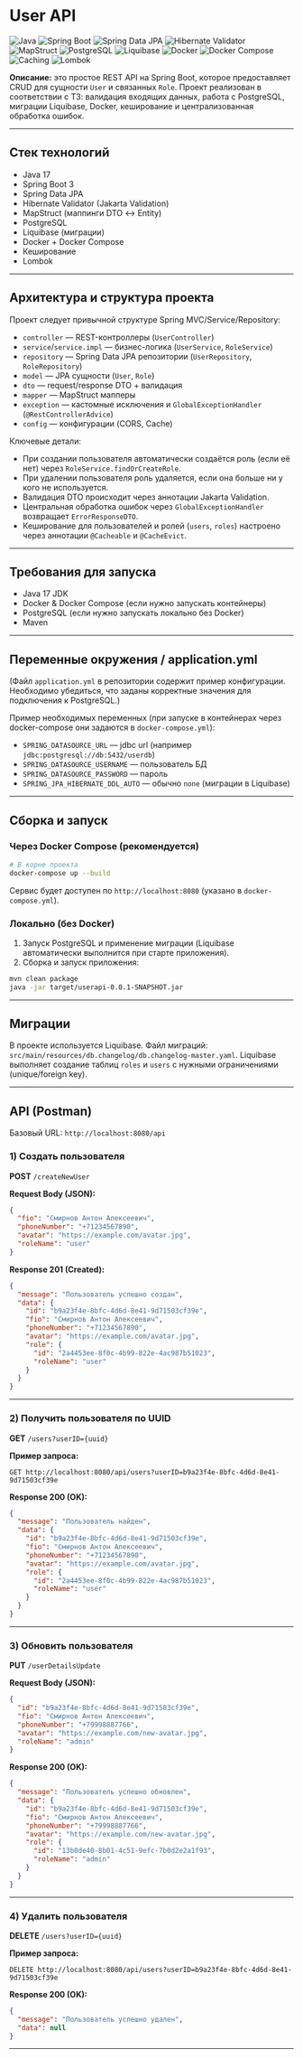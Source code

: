 # User API

![Java](https://img.shields.io/badge/Java-17-red.svg)
![Spring Boot](https://img.shields.io/badge/Spring_Boot-3.2.0-green.svg)
![Spring Data JPA](https://img.shields.io/badge/Spring_Data_JPA-3.2.0-darkgreen.svg)
![Hibernate Validator](https://img.shields.io/badge/Hibernate_Validator-8.0.1-blueviolet.svg)
![MapStruct](https://img.shields.io/badge/MapStruct-1.5.5-purple.svg)
![PostgreSQL](https://img.shields.io/badge/PostgreSQL-15-blue.svg)
![Liquibase](https://img.shields.io/badge/Liquibase-4.25.0-yellow.svg)
![Docker](https://img.shields.io/badge/Docker-20.10-lightblue.svg)
![Docker Compose](https://img.shields.io/badge/Docker_Compose-1.29.2-0db7ed.svg)
![Caching](https://img.shields.io/badge/Caching-ConcurrentMapCacheManager-orange.svg)
![Lombok](https://img.shields.io/badge/Lombok-1.18.30-pink.svg)

**Описание:** это простое REST API на Spring Boot, которое предоставляет CRUD для сущности `User` и связанных `Role`. Проект реализован в соответствии с ТЗ: валидация входящих данных, работа с PostgreSQL, миграции Liquibase, Docker, кеширование и централизованная обработка ошибок.

---

## Стек технологий

* Java 17
* Spring Boot 3
* Spring Data JPA
* Hibernate Validator (Jakarta Validation)
* MapStruct (маппинги DTO ↔ Entity)
* PostgreSQL
* Liquibase (миграции)
* Docker + Docker Compose
* Кеширование
* Lombok

---

## Архитектура и структура проекта

Проект следует привычной структуре Spring MVC/Service/Repository:

* `controller` — REST-контроллеры (`UserController`)
* `service`/`service.impl` — бизнес-логика (`UserService`, `RoleService`)
* `repository` — Spring Data JPA репозитории (`UserRepository`, `RoleRepository`)
* `model` — JPA сущности (`User`, `Role`)
* `dto` — request/response DTO + валидация
* `mapper` — MapStruct мапперы
* `exception` — кастомные исключения и `GlobalExceptionHandler` (`@RestControllerAdvice`)
* `config` — конфигурации (CORS, Cache)

Ключевые детали:

* При создании пользователя автоматически создаётся роль (если её нет) через `RoleService.findOrCreateRole`.
* При удалении пользователя роль удаляется, если она больше ни у кого не используется.
* Валидация DTO происходит через аннотации Jakarta Validation.
* Центральная обработка ошибок через `GlobalExceptionHandler` возвращает `ErrorResponseDTO`.
* Кеширование для пользователей и ролей (`users`, `roles`) настроено через аннотации `@Cacheable` и `@CacheEvict`.

---

## Требования для запуска

* Java 17 JDK
* Docker & Docker Compose (если нужно запускать контейнеры)
* PostgreSQL (если нужно запускать локально без Docker)
* Maven

---

## Переменные окружения / application.yml

(Файл `application.yml` в репозитории содержит пример конфигурации. Необходимо убедиться, что заданы корректные значения для подключения к PostgreSQL.)

Пример необходимых переменных (при запуске в контейнерах через docker-compose они задаются в `docker-compose.yml`):

* `SPRING_DATASOURCE_URL` — jdbc url (например `jdbc:postgresql://db:5432/userdb`)
* `SPRING_DATASOURCE_USERNAME` — пользователь БД
* `SPRING_DATASOURCE_PASSWORD` — пароль
* `SPRING_JPA_HIBERNATE_DDL_AUTO` — обычно `none` (миграции в Liquibase)

---

## Сборка и запуск

### Через Docker Compose (рекомендуется)

```bash
# В корне проекта
docker-compose up --build
```

Сервис будет доступен по `http://localhost:8080` (указано в `docker-compose.yml`).

### Локально (без Docker)

1. Запуск PostgreSQL и применение миграции (Liquibase автоматически выполнится при старте приложения).
2. Сборка и запуск приложения:

```bash
mvn clean package
java -jar target/userapi-0.0.1-SNAPSHOT.jar
```

---

## Миграции

В проекте используется Liquibase. Файл миграций: `src/main/resources/db.changelog/db.changelog-master.yaml`.
Liquibase выполняет создание таблиц `roles` и `users` с нужными ограничениями (unique/foreign key).

---

## API (Postman)

Базовый URL: `http://localhost:8080/api`

### 1) Создать пользователя

**POST** `/createNewUser`

**Request Body (JSON):**

```json
{
  "fio": "Смирнов Антон Алексеевич",
  "phoneNumber": "+71234567890",
  "avatar": "https://example.com/avatar.jpg",
  "roleName": "user"
}
```

**Response 201 (Created):**

```json
{
  "message": "Пользователь успешно создан",
  "data": {
    "id": "b9a23f4e-8bfc-4d6d-8e41-9d71503cf39e",
    "fio": "Смирнов Антон Алексеевич",
    "phoneNumber": "+71234567890",
    "avatar": "https://example.com/avatar.jpg",
    "role": {
      "id": "2a4453ee-8f0c-4b99-822e-4ac987b51023",
      "roleName": "user"
    }
  }
}
```

---

### 2) Получить пользователя по UUID

**GET** `/users?userID={uuid}`

**Пример запроса:**

```
GET http://localhost:8080/api/users?userID=b9a23f4e-8bfc-4d6d-8e41-9d71503cf39e
```

**Response 200 (OK):**

```json
{
  "message": "Пользователь найден",
  "data": {
    "id": "b9a23f4e-8bfc-4d6d-8e41-9d71503cf39e",
    "fio": "Смирнов Антон Алексеевич",
    "phoneNumber": "+71234567890",
    "avatar": "https://example.com/avatar.jpg",
    "role": {
      "id": "2a4453ee-8f0c-4b99-822e-4ac987b51023",
      "roleName": "user"
    }
  }
}
```

---

### 3) Обновить пользователя

**PUT** `/userDetailsUpdate`

**Request Body (JSON):**

```json
{
  "id": "b9a23f4e-8bfc-4d6d-8e41-9d71503cf39e",
  "fio": "Смирнов Антон Алексеевич",
  "phoneNumber": "+79998887766",
  "avatar": "https://example.com/new-avatar.jpg",
  "roleName": "admin"
}
```

**Response 200 (OK):**

```json
{
  "message": "Пользователь успешно обновлен",
  "data": {
    "id": "b9a23f4e-8bfc-4d6d-8e41-9d71503cf39e",
    "fio": "Смирнов Антон Алексеевич",
    "phoneNumber": "+79998887766",
    "avatar": "https://example.com/new-avatar.jpg",
    "role": {
      "id": "13b0de40-8b01-4c51-9efc-7b0d2e2a1f93",
      "roleName": "admin"
    }
  }
}
```

---

### 4) Удалить пользователя

**DELETE** `/users?userID={uuid}`

**Пример запроса:**

```
DELETE http://localhost:8080/api/users?userID=b9a23f4e-8bfc-4d6d-8e41-9d71503cf39e
```

**Response 200 (OK):**

```json
{
  "message": "Пользователь успешно удален",
  "data": null
}
```

---
